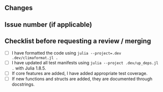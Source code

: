 ## Changes

## Issue number (if applicable)

## Checklist before requesting a review / merging
- [ ] I have formatted the code using `julia --project=.dev .dev/climaformat.jl .`
- [ ] I have updated all test manifests using `julia --project .dev/up_deps.jl .` with Julia 1.8.5.
- [ ] If core features are added, I have added appropriate test coverage.
- [ ] If new functions and structs are added, they are documented through docstrings.
